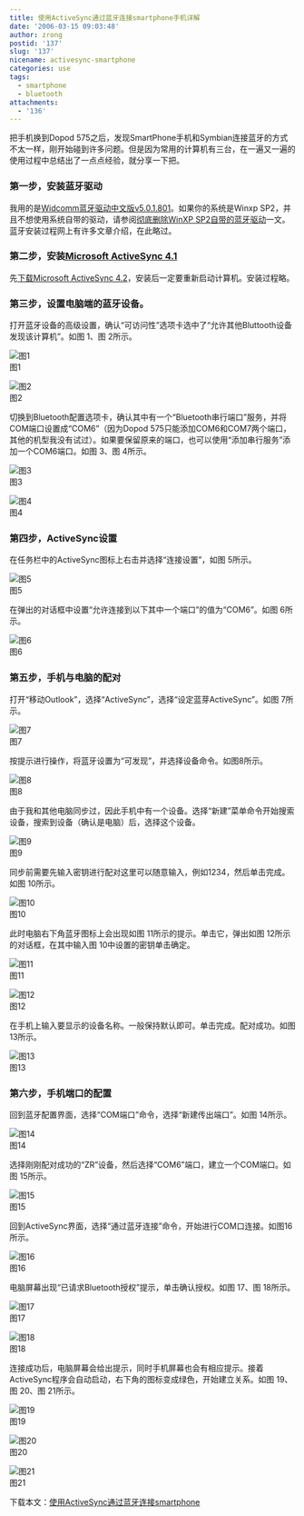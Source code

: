 ```yaml
---
title: 使用ActiveSync通过蓝牙连接smartphone手机详解
date: '2006-03-15 09:03:48'
author: zrong
postid: '137'
slug: '137'
nicename: activesync-smartphone
categories: use
tags:
  - smartphone
  - bluetooth
attachments:
  - '136'
---
```


把手机换到Dopod
575之后，发现SmartPhone手机和Symbian连接蓝牙的方式不太一样，刚开始碰到许多问题。但是因为常用的计算机有三台，在一遍又一遍的使用过程中总结出了一点点经验，就分享一下把。

### 第一步，安装蓝牙驱动

我用的是[Widcomm蓝牙驱动中文版v5.0.1.801](http://www.sisdown.com/Soft/PC/200510/3089.html)。如果你的系统是Winxp
SP2，并且不想使用系统自带的驱动，请参阅[彻底删除WinXP
SP2自带的蓝牙驱动](http://www.zengrong.net/83/)一文。蓝牙安装过程网上有许多文章介绍，在此略过。

### 第二步，安装[Microsoft ActiveSync 4.1](http://www.microsoft.com/downloads/details.aspx?FamilyID=67dfcc42-34db-44c4-9054-de8e25cad7f8&DisplayLang=zh-cn)

先[下载Microsoft ActiveSync
4.2](http://www.microsoft.com/downloads/details.aspx?FamilyId=1C722C4C-259A-4F12-A5DE-720C72DA30D4&displaylang=zh-cn)，安装后一定要重新启动计算机。安装过程略。

### 第三步，设置电脑端的蓝牙设备。

打开蓝牙设备的高级设置，确认“可访问性”选项卡选中了“允许其他Bluttooth设备发现该计算机”。如图
1、图 2所示。<!--more-->

![图1](/uploads/2006/03/smart01.png)  
图1

![图2](/uploads/2006/03/smart02.png)  
图2

切换到Bluetooth配置选项卡，确认其中有一个“Bluetooth串行端口”服务，并将COM端口设置成“COM6”（因为Dopod
575只能添加COM6和COM7两个端口，其他的机型我没有试过）。如果要保留原来的端口，也可以使用“添加串行服务”添加一个COM6端口。如图
3、图 4所示。

![图3](/uploads/2006/03/smart03.png)  
图3

![图4](/uploads/2006/03/smart04.png)  
图4

### 第四步，ActiveSync设置

在任务栏中的ActiveSync图标上右击并选择“连接设置”，如图 5所示。

![图5](/uploads/2006/03/smart05.png)  
图5

在弹出的对话框中设置“允许连接到以下其中一个端口”的值为“COM6”。如图
6所示。

![图6](/uploads/2006/03/smart06.png)  
图6

### 第五步，手机与电脑的配对

打开“移动Outlook”，选择“ActiveSync”，选择“设定蓝芽ActiveSync”。如图
7所示。

![图7](/uploads/2006/03/smart07.png)  
图7

按提示进行操作，将蓝牙设置为“可发现”，并选择设备命令。如图8所示。

![图8](/uploads/2006/03/smart08.png)  
图8

由于我和其他电脑同步过，因此手机中有一个设备。选择“新建”菜单命令开始搜索设备，搜索到设备（确认是电脑）后，选择这个设备。

![图9](/uploads/2006/03/smart09.png)  
图9

同步前需要先输入密钥进行配对这里可以随意输入，例如1234，然后单击完成。如图
10所示。

![图10](/uploads/2006/03/smart10.png)  
图10

此时电脑右下角蓝牙图标上会出现如图 11所示的提示。单击它，弹出如图
12所示的对话框，在其中输入图 10中设置的密钥单击确定。

![图11](/uploads/2006/03/smart11.png)  
图11

![图12](/uploads/2006/03/smart12.png)  
图12

在手机上输入要显示的设备名称。一般保持默认即可。单击完成。配对成功。如图
13所示。

![图13](/uploads/2006/03/smart13.png)  
图13

### 第六步，手机端口的配置

回到蓝牙配置界面，选择“COM端口”命令，选择“新建传出端口”。如图 14所示。

![图14](/uploads/2006/03/smart14.png)  
图14

选择刚刚配对成功的“ZR”设备，然后选择“COM6”端口，建立一个COM端口。如图
15所示。

![图15](/uploads/2006/03/smart15.png)  
图15

回到ActiveSync界面，选择“通过蓝牙连接”命令，开始进行COM口连接。如图16所示。

![图16](/uploads/2006/03/smart16.png)  
图16

电脑屏幕出现“已请求Bluetooth授权”提示，单击确认授权。如图 17、图
18所示。

![图17](/uploads/2006/03/smart17.png)  
图17

![图18](/uploads/2006/03/smart18.png)  
图18

连接成功后，电脑屏幕会给出提示，同时手机屏幕也会有相应提示。接着ActiveSync程序会自动启动，右下角的图标变成绿色，开始建立关系。如图
19、图 20、图 21所示。

![图19](/uploads/2006/03/smart19.png)  
图19

![图20](/uploads/2006/03/smart20.png)  
图20

![图21](/uploads/2006/03/smart21.png)  
图21

下载本文：[使用ActiveSync通过蓝牙连接smartphone](/uploads/2006/03/activesync_smartphone.swf)

